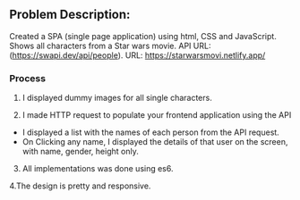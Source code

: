 
## Problem Description:

Created a SPA (single page application) using html, CSS and JavaScript. Shows all characters from a Star wars movie.
API URL: (https://swapi.dev/api/people).
URL: https://starwarsmovi.netlify.app/

### Process

1. I displayed  dummy images for all single characters.

2. I made HTTP request to populate your frontend application using the API
 - I displayed a list with the names of each person from the API request.
 - On Clicking any name, I displayed the details of that user on the screen, with name, gender, height only.

3. All implementations was done using es6.

4.The design is pretty and responsive.



